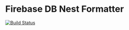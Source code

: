# Firebase DB Nest Formatter
[![Build Status](https://travis-ci.com/andylarquy/firebasedb-nest-formatter.svg?branch=master)](https://travis-ci.com/andylarquy/firebasedb-nest-formatter)